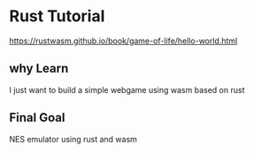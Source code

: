 # Rust Tutorial

https://rustwasm.github.io/book/game-of-life/hello-world.html

## why Learn

I just want to build a simple webgame using wasm based on rust

## Final Goal

NES emulator using rust and wasm

